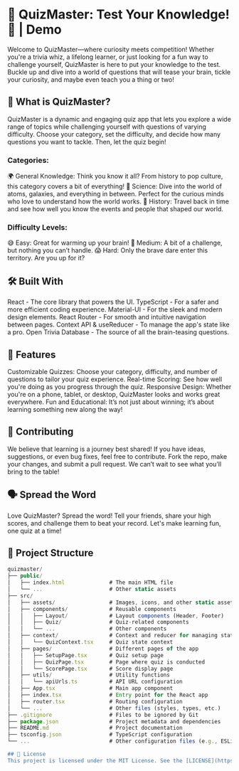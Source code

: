 # 🎉 QuizMaster: Test Your Knowledge! 🌟 | Demo
Welcome to QuizMaster—where curiosity meets competition! Whether you're a trivia whiz, a lifelong learner, or just looking for a fun way to challenge yourself, QuizMaster is here to put your knowledge to the test. Buckle up and dive into a world of questions that will tease your brain, tickle your curiosity, and maybe even teach you a thing or two!

## 🧠 What is QuizMaster?
QuizMaster is a dynamic and engaging quiz app that lets you explore a wide range of topics while challenging yourself with questions of varying difficulty. Choose your category, set the difficulty, and decide how many questions you want to tackle. Then, let the quiz begin!

### Categories:
🌍 General Knowledge: Think you know it all? From history to pop culture, this category covers a bit of everything!
🔬 Science: Dive into the world of atoms, galaxies, and everything in between. Perfect for the curious minds who love to understand how the world works.
📜 History: Travel back in time and see how well you know the events and people that shaped our world.
### Difficulty Levels:
😅 Easy: Great for warming up your brain!
😬 Medium: A bit of a challenge, but nothing you can’t handle.
😱 Hard: Only the brave dare enter this territory. Are you up for it?


## 🛠️ Built With
React - The core library that powers the UI.
TypeScript - For a safer and more efficient coding experience.
Material-UI - For the sleek and modern design elements.
React Router - For smooth and intuitive navigation between pages.
Context API & useReducer - To manage the app's state like a pro.
Open Trivia Database - The source of all the brain-teasing questions.
## 🌟 Features
Customizable Quizzes: Choose your category, difficulty, and number of questions to tailor your quiz experience.
Real-time Scoring: See how well you're doing as you progress through the quiz.
Responsive Design: Whether you're on a phone, tablet, or desktop, QuizMaster looks and works great everywhere.
Fun and Educational: It’s not just about winning; it’s about learning something new along the way!
## 🥳 Contributing
We believe that learning is a journey best shared! If you have ideas, suggestions, or even bug fixes, feel free to contribute. Fork the repo, make your changes, and submit a pull request. We can’t wait to see what you’ll bring to the table!

## 🗣️ Spread the Word
Love QuizMaster? Spread the word! Tell your friends, share your high scores, and challenge them to beat your record. Let's make learning fun, one quiz at a time!

## 📁 Project Structure
```javascript
quizmaster/
├── public/
│   ├── index.html              # The main HTML file
│   └── ...                     # Other static assets
├── src/
│   ├── assets/                 # Images, icons, and other static assets
│   ├── components/             # Reusable components
│   │   ├── Layout/             # Layout components (Header, Footer)
│   │   ├── Quiz/               # Quiz-related components
│   │   └── ...                 # Other components
│   ├── context/                # Context and reducer for managing state
│   │   └── QuizContext.tsx     # Quiz state context
│   ├── pages/                  # Different pages of the app
│   │   ├── SetupPage.tsx       # Quiz setup page
│   │   ├── QuizPage.tsx        # Page where quiz is conducted
│   │   └── ScorePage.tsx       # Score display page
│   ├── utils/                  # Utility functions
│   │   └── apiUrls.ts          # API URL configuration
│   ├── App.tsx                 # Main app component
│   ├── index.tsx               # Entry point for the React app
│   ├── router.tsx              # Routing configuration
│   └── ...                     # Other files (styles, types, etc.)
├── .gitignore                  # Files to be ignored by Git
├── package.json                # Project metadata and dependencies
├── README.md                   # Project documentation
├── tsconfig.json               # TypeScript configuration
└── ...                         # Other configuration files (e.g., ESLint, Prettier)```

## 📜 License
This project is licensed under the MIT License. See the [LICENSE](https://github.com/sajjadjavazi/Quiz-App/blob/master/LICENSE "LICENSE") file for details.
